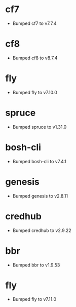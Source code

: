 
# cf7

- Bumped cf7 to v7.7.4

# cf8

- Bumped cf8 to v8.7.4

# fly

- Bumped fly to v7.10.0

# spruce

- Bumped spruce to v1.31.0

# bosh-cli

- Bumped bosh-cli to v7.4.1

# genesis

- Bumped genesis to v2.8.11

# credhub

- Bumped credhub to v2.9.22

# bbr

- Bumped bbr to v1.9.53

# fly

- Bumped fly to v7.11.0
